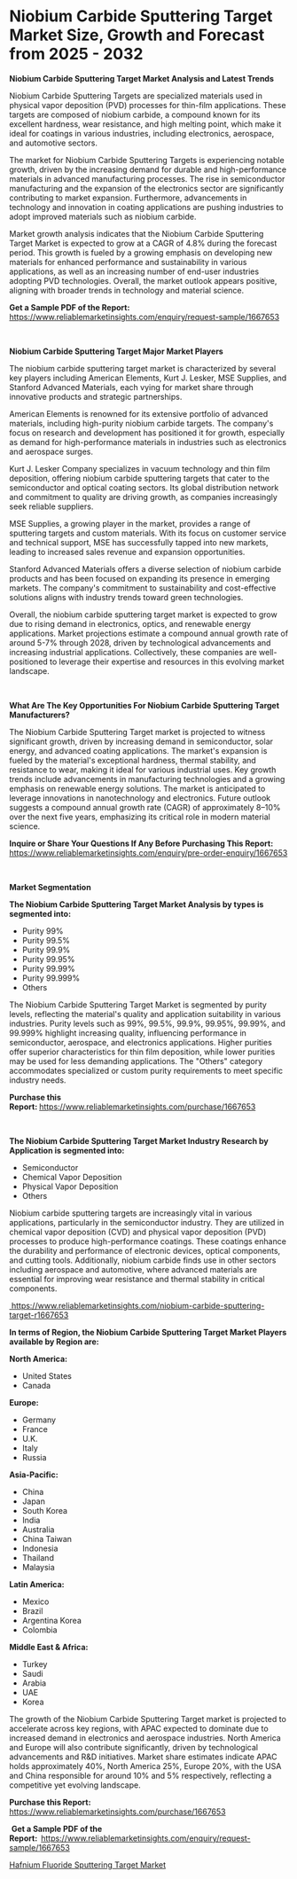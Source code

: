 <p><h1>Niobium Carbide Sputtering Target Market Size, Growth and Forecast from 2025 - 2032</h1></p><p><strong>Niobium Carbide Sputtering Target Market Analysis and Latest Trends</strong></p>
<p><p>Niobium Carbide Sputtering Targets are specialized materials used in physical vapor deposition (PVD) processes for thin-film applications. These targets are composed of niobium carbide, a compound known for its excellent hardness, wear resistance, and high melting point, which make it ideal for coatings in various industries, including electronics, aerospace, and automotive sectors.</p><p>The market for Niobium Carbide Sputtering Targets is experiencing notable growth, driven by the increasing demand for durable and high-performance materials in advanced manufacturing processes. The rise in semiconductor manufacturing and the expansion of the electronics sector are significantly contributing to market expansion. Furthermore, advancements in technology and innovation in coating applications are pushing industries to adopt improved materials such as niobium carbide.</p><p>Market growth analysis indicates that the Niobium Carbide Sputtering Target Market is expected to grow at a CAGR of 4.8% during the forecast period. This growth is fueled by a growing emphasis on developing new materials for enhanced performance and sustainability in various applications, as well as an increasing number of end-user industries adopting PVD technologies. Overall, the market outlook appears positive, aligning with broader trends in technology and material science.</p></p>
<p><strong>Get a Sample PDF of the Report:&nbsp;</strong> <a href="https://www.reliablemarketinsights.com/enquiry/request-sample/1667653?utm_campaign=3312&utm_medium=2&utm_source=Github&utm_content=ia&utm_term=08032025&utm_id=niobium-carbide-sputtering-target">https://www.reliablemarketinsights.com/enquiry/request-sample/1667653</a></p>
<p>&nbsp;</p>
<p><strong>Niobium Carbide Sputtering Target Major Market Players</strong></p>
<p><p>The niobium carbide sputtering target market is characterized by several key players including American Elements, Kurt J. Lesker, MSE Supplies, and Stanford Advanced Materials, each vying for market share through innovative products and strategic partnerships. </p><p>American Elements is renowned for its extensive portfolio of advanced materials, including high-purity niobium carbide targets. The company's focus on research and development has positioned it for growth, especially as demand for high-performance materials in industries such as electronics and aerospace surges.</p><p>Kurt J. Lesker Company specializes in vacuum technology and thin film deposition, offering niobium carbide sputtering targets that cater to the semiconductor and optical coating sectors. Its global distribution network and commitment to quality are driving growth, as companies increasingly seek reliable suppliers.</p><p>MSE Supplies, a growing player in the market, provides a range of sputtering targets and custom materials. With its focus on customer service and technical support, MSE has successfully tapped into new markets, leading to increased sales revenue and expansion opportunities.</p><p>Stanford Advanced Materials offers a diverse selection of niobium carbide products and has been focused on expanding its presence in emerging markets. The company's commitment to sustainability and cost-effective solutions aligns with industry trends toward green technologies.</p><p>Overall, the niobium carbide sputtering target market is expected to grow due to rising demand in electronics, optics, and renewable energy applications. Market projections estimate a compound annual growth rate of around 5-7% through 2028, driven by technological advancements and increasing industrial applications. Collectively, these companies are well-positioned to leverage their expertise and resources in this evolving market landscape.</p></p>
<p>&nbsp;</p>
<p><strong>What Are The Key Opportunities For Niobium Carbide Sputtering Target Manufacturers?</strong></p>
<p><p>The Niobium Carbide Sputtering Target market is projected to witness significant growth, driven by increasing demand in semiconductor, solar energy, and advanced coating applications. The market's expansion is fueled by the material's exceptional hardness, thermal stability, and resistance to wear, making it ideal for various industrial uses. Key growth trends include advancements in manufacturing technologies and a growing emphasis on renewable energy solutions. The market is anticipated to leverage innovations in nanotechnology and electronics. Future outlook suggests a compound annual growth rate (CAGR) of approximately 8–10% over the next five years, emphasizing its critical role in modern material science.</p></p>
<p><strong>Inquire or Share Your Questions If Any Before Purchasing This Report:</strong> <a href="https://www.reliablemarketinsights.com/enquiry/pre-order-enquiry/1667653?utm_campaign=3312&utm_medium=2&utm_source=Github&utm_content=ia&utm_term=08032025&utm_id=niobium-carbide-sputtering-target">https://www.reliablemarketinsights.com/enquiry/pre-order-enquiry/1667653</a></p>
<p>&nbsp;</p>
<p><strong>Market Segmentation</strong></p>
<p><strong>The Niobium Carbide Sputtering Target Market Analysis by types is segmented into:</strong></p>
<p><ul><li>Purity 99%</li><li>Purity 99.5%</li><li>Purity 99.9%</li><li>Purity 99.95%</li><li>Purity 99.99%</li><li>Purity 99.999%</li><li>Others</li></ul></p>
<p><p>The Niobium Carbide Sputtering Target Market is segmented by purity levels, reflecting the material's quality and application suitability in various industries. Purity levels such as 99%, 99.5%, 99.9%, 99.95%, 99.99%, and 99.999% highlight increasing quality, influencing performance in semiconductor, aerospace, and electronics applications. Higher purities offer superior characteristics for thin film deposition, while lower purities may be used for less demanding applications. The "Others" category accommodates specialized or custom purity requirements to meet specific industry needs.</p></p>
<p><strong>Purchase this Report:&nbsp;</strong><a href="https://www.reliablemarketinsights.com/purchase/1667653?utm_campaign=3312&utm_medium=2&utm_source=Github&utm_content=ia&utm_term=08032025&utm_id=niobium-carbide-sputtering-target">https://www.reliablemarketinsights.com/purchase/1667653</a></p>
<p>&nbsp;</p>
<p><strong>The Niobium Carbide Sputtering Target Market Industry Research by Application is segmented into:</strong></p>
<p><ul><li>Semiconductor</li><li>Chemical Vapor Deposition</li><li>Physical Vapor Deposition</li><li>Others</li></ul></p>
<p><p>Niobium carbide sputtering targets are increasingly vital in various applications, particularly in the semiconductor industry. They are utilized in chemical vapor deposition (CVD) and physical vapor deposition (PVD) processes to produce high-performance coatings. These coatings enhance the durability and performance of electronic devices, optical components, and cutting tools. Additionally, niobium carbide finds use in other sectors including aerospace and automotive, where advanced materials are essential for improving wear resistance and thermal stability in critical components.</p></p>
<p><a href="https://www.reliablemarketinsights.com/niobium-carbide-sputtering-target-r1667653?utm_campaign=3312&utm_medium=2&utm_source=Github&utm_content=ia&utm_term=08032025&utm_id=niobium-carbide-sputtering-target">&nbsp;https://www.reliablemarketinsights.com/niobium-carbide-sputtering-target-r1667653</a></p>
<p><strong>In terms of Region, the Niobium Carbide Sputtering Target Market Players available by Region are:</strong></p>
<p>
    <p> <strong> North America: </strong>
        <ul>
            <li>United States</li>
            <li>Canada</li>
        </ul>
        </p> 
    <p> <strong> Europe: </strong>
        <ul>
            <li>Germany</li>
            <li>France</li>
            <li>U.K.</li>
            <li>Italy</li>
            <li>Russia</li>
        </ul>
        </p> 
    <p> <strong> Asia-Pacific: </strong>
        <ul>
            <li>China</li>
            <li>Japan</li>
            <li>South Korea</li>
            <li>India</li>
            <li>Australia</li>
            <li>China Taiwan</li>
            <li>Indonesia</li>
            <li>Thailand</li>
            <li>Malaysia</li>
        </ul>
        </p> 
    <p> <strong> Latin America: </strong>
        <ul>
            <li>Mexico</li>
            <li>Brazil</li>
            <li>Argentina Korea</li>
            <li>Colombia</li>
        </ul>
        </p> 
    <p> <strong> Middle East & Africa: </strong>
        <ul>
            <li>Turkey</li>
            <li>Saudi</li>
            <li>Arabia</li>
            <li>UAE</li>
            <li>Korea</li>
        </ul>
    </p>
    </p>
<p><p>The growth of the Niobium Carbide Sputtering Target market is projected to accelerate across key regions, with APAC expected to dominate due to increased demand in electronics and aerospace industries. North America and Europe will also contribute significantly, driven by technological advancements and R&D initiatives. Market share estimates indicate APAC holds approximately 40%, North America 25%, Europe 20%, with the USA and China responsible for around 10% and 5% respectively, reflecting a competitive yet evolving landscape.</p></p>
<p><strong>Purchase this Report: </strong><a href="https://www.reliablemarketinsights.com/purchase/1667653?utm_campaign=3312&utm_medium=2&utm_source=Github&utm_content=ia&utm_term=08032025&utm_id=niobium-carbide-sputtering-target">https://www.reliablemarketinsights.com/purchase/1667653</a></p>
<p>&nbsp;<strong>Get a Sample PDF of the Report:&nbsp;&nbsp;</strong><a href="https://www.reliablemarketinsights.com/enquiry/request-sample/1667653?utm_campaign=3312&utm_medium=2&utm_source=Github&utm_content=ia&utm_term=08032025&utm_id=niobium-carbide-sputtering-target">https://www.reliablemarketinsights.com/enquiry/request-sample/1667653</a></p>
<p><strong></strong></p>
<p><p><a href="https://github.com/casimbrhelck/Market-Research-Report-List-1/blob/main/hafnium-fluoride-sputtering-target-market.md?utm_campaign=3312&utm_medium=2&utm_source=Github&utm_content=ia&utm_term=08032025&utm_id=niobium-carbide-sputtering-target">Hafnium Fluoride Sputtering Target Market</a></p></p>
